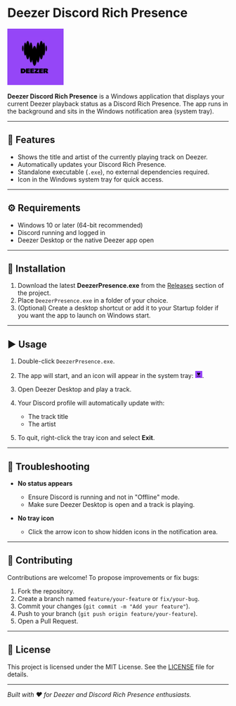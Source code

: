 # Deezer Discord Rich Presence

<img src="https://github.com/CatChow0/DeezerRPC/blob/main/Deezer-logo.jpg" alt="Systray Icon" width="128" height="128" />

**Deezer Discord Rich Presence** is a Windows application that displays your current Deezer playback status as a Discord Rich Presence. The app runs in the background and sits in the Windows notification area (system tray).

---

## 🎵 Features

* Shows the title and artist of the currently playing track on Deezer.
* Automatically updates your Discord Rich Presence.
* Standalone executable (`.exe`), no external dependencies required.
* Icon in the Windows system tray for quick access.

---

## ⚙️ Requirements

* Windows 10 or later (64-bit recommended)
* Discord running and logged in
* Deezer Desktop or the native Deezer app open

---

## 🚀 Installation

1. Download the latest **DeezerPresence.exe** from the [Releases](#) section of the project.
2. Place `DeezerPresence.exe` in a folder of your choice.
3. (Optional) Create a desktop shortcut or add it to your Startup folder if you want the app to launch on Windows start.

---

## ▶️ Usage

1. Double-click `DeezerPresence.exe`.
2. The app will start, and an icon will appear in the system tray: <img src="https://github.com/CatChow0/DeezerRPC/blob/main/Deezer-logo.png" alt="Systray Icon" width="16" height="16" />.
3. Open Deezer Desktop and play a track.
4. Your Discord profile will automatically update with:

   * The track title
   * The artist
5. To quit, right-click the tray icon and select **Exit**.

---

## 🐞 Troubleshooting

* **No status appears**

  * Ensure Discord is running and not in "Offline" mode.
  * Make sure Deezer Desktop is open and a track is playing.

* **No tray icon**

  * Click the arrow icon to show hidden icons in the notification area.

---

## 🤝 Contributing

Contributions are welcome! To propose improvements or fix bugs:

1. Fork the repository.
2. Create a branch named `feature/your-feature` or `fix/your-bug`.
3. Commit your changes (`git commit -m "Add your feature"`).
4. Push to your branch (`git push origin feature/your-feature`).
5. Open a Pull Request.

---

## 📄 License

This project is licensed under the MIT License. See the [LICENSE](LICENSE) file for details.

---

*Built with ❤️ for Deezer and Discord Rich Presence enthusiasts.*
